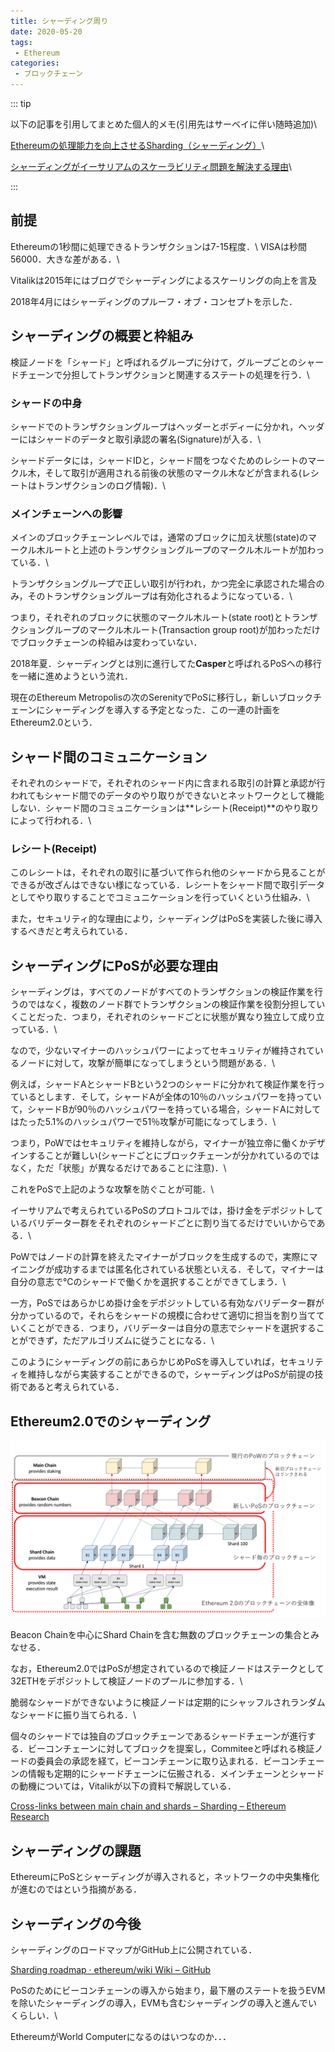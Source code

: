 ```yaml
---
title: シャーディング周り
date: 2020-05-20
tags:
 - Ethereum
categories:
 - ブロックチェーン
---
```

::: tip

以下の記事を引用してまとめた個人的メモ(引用先はサーベイに伴い随時追加)\\

[Ethereumの処理能力を向上させるSharding（シャーディング）](https://gaiax-blockchain.com/sharding)\\

[シャーディングがイーサリアムのスケーラビリティ問題を解決する理由](https://zoom-blc.com/sharding-ethereum)\\

:::

## 前提
Ethereumの1秒間に処理できるトランザクションは7-15程度．\\
VISAは秒間56000．大きな差がある．\\

Vitalikは2015年にはブログでシャーディングによるスケーリングの向上を言及

2018年4月にはシャーディングのプルーフ・オブ・コンセプトを示した．

## シャーディングの概要と枠組み
検証ノードを「シャード」と呼ばれるグループに分けて，グループごとのシャードチェーンで分担してトランザクションと関連するステートの処理を行う．\\

### シャードの中身
シャードでのトランザクショングループはヘッダーとボディーに分かれ，ヘッダーにはシャードのデータと取引承認の署名(Signature)が入る．\\

シャードデータには，シャードIDと，シャード間をつなぐためのレシートのマークル木，そして取引が適用される前後の状態のマークル木などが含まれる(レシートはトランザクションのログ情報)．\\

### メインチェーンへの影響
メインのブロックチェーンレベルでは，通常のブロックに加え状態(state)のマークル木ルートと上述のトランザクショングループのマークル木ルートが加わっている．\\

トランザクショングループで正しい取引が行われ，かつ完全に承認された場合のみ，そのトランザクショングループは有効化されるようになっている．\\

つまり，それぞれのブロックに状態のマークル木ルート(state root)とトランザクショングループのマークル木ルート(Transaction group root)が加わっただけでブロックチェーンの枠組みは変わっていない．

2018年夏．シャーディングとは別に進行してた**Casper**と呼ばれるPoSへの移行を一緒に進めようという流れ．

現在のEthereum Metropolisの次のSerenityでPoSに移行し，新しいブロックチェーンにシャーディングを導入する予定となった．この一連の計画をEthereum2.0という．

## シャード間のコミュニケーション
それぞれのシャードで，それぞれのシャード内に含まれる取引の計算と承認が行われてもシャード間でのデータのやり取りができないとネットワークとして機能しない．シャード間のコミュニケーションは**レシート(Receipt)**のやり取りによって行われる．\\

### レシート(Receipt)
このレシートは，それぞれの取引に基づいて作られ他のシャードから見ることができるが改ざんはできない様になっている．レシートをシャード間で取引データとしてやり取りすることでコミュニケーションを行っていくという仕組み．\\

また，セキュリティ的な理由により，シャーディングはPoSを実装した後に導入するべきだと考えられている．

## シャーディングにPoSが必要な理由
シャーディングは，すべてのノードがすべてのトランザクションの検証作業を行うのではなく，複数のノード群でトランザクションの検証作業を役割分担していくことだった．つまり，それぞれのシャードごとに状態が異なり独立して成り立っている．\\

なので，少ないマイナーのハッシュパワーによってセキュリティが維持されているノードに対して，攻撃が簡単になってしまうという問題がある．\\

例えば，シャードAとシャードBという2つのシャードに分かれて検証作業を行っているとします．そして，シャードAが全体の10％のハッシュパワーを持っていて，シャードBが90％のハッシュパワーを持っている場合，シャードAに対してはたった5.1%のハッシュパワーで51％攻撃が可能になってしまう．\\

つまり，PoWではセキュリティを維持しながら，マイナーが独立帝に働くかデザインすることが難しい(シャードごとにブロックチェーンが分かれているのではなく，ただ「状態」が異なるだけであることに注意)．\\

これをPoSで上記のような攻撃を防ぐことが可能．\\

イーサリアムで考えられているPoSのプロトコルでは，掛け金をデポジットしているバリデーター群をそれぞれのシャードごとに割り当てるだけでいいからである．\\

PoWではノードの計算を終えたマイナーがブロックを生成するので，実際にマイニングが成功するまでは匿名化されている状態といえる．そして，マイナーは自分の意志で℃のシャードで働くかを選択することができてしまう．\\

一方，PoSではあらかじめ掛け金をデポジットしている有効なバリデーター群が分かっているので，それらをシャードの規模に合わせて適切に担当を割り当てていくことができる．つまり，バリデーターは自分の意志でシャードを選択することができず，ただアルゴリズムに従うことになる．\\

このようにシャーディングの前にあらかじめPoSを導入していれば，セキュリティを維持しながら実装することができるので，シャーディングはPoSが前提の技術であると考えられている．

## Ethereum2.0でのシャーディング
![sharding.png](../../images/sharding.png)

Beacon Chainを中心にShard Chainを含む無数のブロックチェーンの集合とみなせる．

なお，Ethereum2.0ではPoSが想定されているので検証ノードはステークとして32ETHをデポジットして検証ノードのプールに参加する．\\

脆弱なシャードができないように検証ノードは定期的にシャッフルされランダムなシャードに振り当てられる．\\

個々のシャードでは独自のブロックチェーンであるシャードチェーンが進行する．ビーコンチェーンに対してブロックを提案し，Commiteeと呼ばれる検証ノードの委員会の承認を経て，ビーコンチェーンに取り込まれる．ビーコンチェーンの情報も定期的にシャードチェーンに伝搬される．メインチェーンとシャードの動機については，Vitalikが以下の資料で解説している．

[Cross-links between main chain and shards – Sharding – Ethereum Research](https://ethresear.ch/t/cross-links-between-main-chain-and-shards/1860)

## シャーディングの課題
EthereumにPoSとシャーディングが導入されると，ネットワークの中央集権化が進むのではという指摘がある．

## シャーディングの今後

シャーディングのロードマップがGitHub上に公開されている．

[Sharding roadmap · ethereum/wiki Wiki – GitHub](https://github.com/ethereum/wiki/wiki/Sharding-roadmap)

PoSのためにビーコンチェーンの導入から始まり，最下層のステートを扱うEVMを除いたシャーディングの導入，EVMも含むシャーディングの導入と進んでいくらしい．\\

EthereumがWorld Computerになるのはいつなのか．．．
